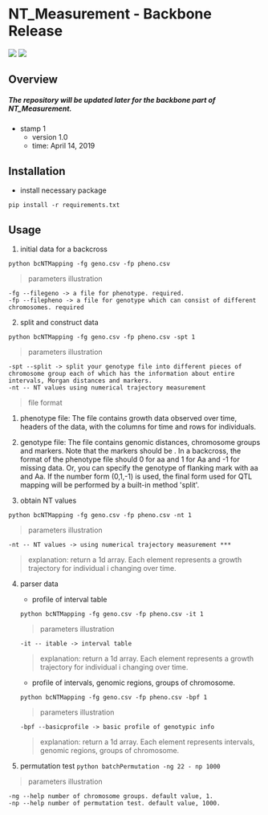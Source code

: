 # NT_Measurement - Backbone Release
![](https://img.shields.io/badge/NT_Measurement-Backbone-519dd9.svg)
![](https://img.shields.io/badge/last_released_date-April_2019-green.svg)
## Overview
##### The repository will be updated later for the backbone part of NT_Measurement.

* stamp 1
    + version 1.0
    + time: April 14, 2019

## Installation
* install necessary package
```
pip install -r requirements.txt
```

## Usage

1. initial data for a backcross
```
python bcNTMapping -fg geno.csv -fp pheno.csv
```
> parameters illustration
```
-fg --filegeno -> a file for phenotype. required.
-fp --filepheno -> a file for genotype which can consist of different chromosomes. required
```

2. split and construct data
```
python bcNTMapping -fg geno.csv -fp pheno.csv -spt 1
```
> parameters illustration
```
-spt --split -> split your genotype file into different pieces of chromosome group each of which has the information about entire intervals, Morgan distances and markers.
-nt -- NT values using numerical trajectory measurement
```
> file format
1. phenotype file: The file contains growth data observed over time, headers of the data, with the columns for time and rows for individuals.
2. genotype file: The file contains genomic distances, chromosome groups and markers. Note that the markers should be . In a backcross, the format of the phenotype file should 0 for aa and 1 for Aa and -1 for missing data. Or, you can specify the genotype of flanking mark with aa and Aa. If the number form (0,1,-1) is used, the final form used for QTL mapping will be performed by a built-in method 'split'.

3. obtain NT values

```
python bcNTMapping -fg geno.csv -fp pheno.csv -nt 1
```
> parameters illustration
```
-nt -- NT values -> using numerical trajectory measurement ***
```
> explanation: 
return a 1d array. Each element represents a growth trajectory for individual i changing over time.

4. parser data
	* profile of interval table 
	```
	python bcNTMapping -fg geno.csv -fp pheno.csv -it 1
	```
	> parameters illustration
	```
	-it -- itable -> interval table
	```
	> explanation: 
	return a 1d array. Each element represents a growth trajectory for individual i changing over time.
	* profile of intervals, genomic regions, groups of chromosome.
	```
	python bcNTMapping -fg geno.csv -fp pheno.csv -bpf 1
	```
	> parameters illustration
	```
	-bpf --basicprofile -> basic profile of genotypic info
	```
	> explanation: 
	return a 1d array. Each element represents intervals, genomic regions, groups of chromosome.

5. permutation test
```python batchPermutation -ng 22 - np 1000```
> parameters illustration
```
-ng --help number of chromosome groups. default value, 1.
-np --help number of permutation test. default value, 1000.
```